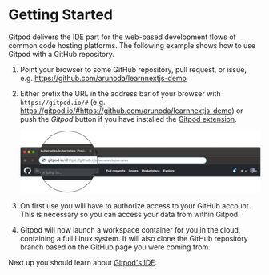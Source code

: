 # Getting Started

Gitpod delivers the IDE part for the web-based development flows of common code hosting platforms.
The following example shows how to use Gitpod with a GitHub repository.

1. Point your browser to some GitHub repository, pull request, or issue, e.g.
    <a href="https://github.com/arunoda/learnnextjs-demo" target="_blank">https://github.com/arunoda/learnnextjs-demo</a>
2. Either prefix the URL in the address bar of your browser with `https://gitpod.io/#` (e.g.
   https://gitpod.io/#https://github.com/arunoda/learnnextjs-demo) or push the _Gitpod_ button if you
   have installed the [Gitpod extension](20_Browser_Extension.md).

   ![prefix github URL](./images/prefix-screenshot.png)

3. On first use you will have to authorize access to your GitHub account. This is necessary so you
   can access your data from within Gitpod.
4. Gitpod will now launch a workspace container for you in the cloud, containing a full Linux system.
   It will also clone the GitHub repository branch based on the GitHub page you were coming from.

Next up you should learn about [Gitpod's IDE](/docs/50_IDE).
